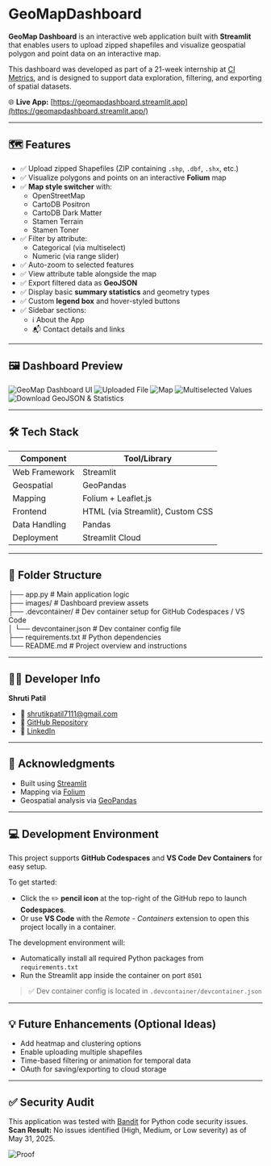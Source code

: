 # GeoMapDashboard

**GeoMap Dashboard** is an interactive web application built with **Streamlit** that enables users to upload zipped shapefiles and visualize geospatial polygon and point data on an interactive map.

This dashboard was developed as part of a 21-week internship at [CI Metrics](https://www.ci-metrics.com), and is designed to support data exploration, filtering, and exporting of spatial datasets.

🌐 **Live App:** [https://geomapdashboard.streamlit.app](https://geomapdashboard.streamlit.app/)

---

## 🗺️ Features

- ✅ Upload zipped Shapefiles (ZIP containing `.shp`, `.dbf`, `.shx`, etc.)
- ✅ Visualize polygons and points on an interactive **Folium** map
- ✅ **Map style switcher** with:
  - OpenStreetMap
  - CartoDB Positron
  - CartoDB Dark Matter
  - Stamen Terrain
  - Stamen Toner
- ✅ Filter by attribute:
  - Categorical (via multiselect)
  - Numeric (via range slider)
- ✅ Auto-zoom to selected features
- ✅ View attribute table alongside the map
- ✅ Export filtered data as **GeoJSON**
- ✅ Display basic **summary statistics** and geometry types
- ✅ Custom **legend box** and hover-styled buttons
- ✅ Sidebar sections:
  - ℹ️ About the App
  - 📬 Contact details and links

---

## 🖼️ Dashboard Preview

![GeoMap Dashboard UI](images/dashboard_preview.png)
![Uploaded File](images/uploaded_file.png)
![Map](images/map.png)
![Multiselected Values](images/values.png)
![Download GeoJSON & Statistics](images/stat.png)

---

## 🛠️ Tech Stack

| Component      | Tool/Library           |
|----------------|------------------------|
| Web Framework  | Streamlit              |
| Geospatial     | GeoPandas              |
| Mapping        | Folium + Leaflet.js    |
| Frontend       | HTML (via Streamlit), Custom CSS |
| Data Handling  | Pandas                 |
| Deployment     | Streamlit Cloud        |

---

## 📁 Folder Structure

├── app.py                  # Main application logic  
├── images/                 # Dashboard preview assets  
├── .devcontainer/          # Dev container setup for GitHub Codespaces / VS Code  
│   └── devcontainer.json   # Dev container config file  
├── requirements.txt        # Python dependencies  
└── README.md               # Project overview and instructions

---

## 👩‍💻 Developer Info  
**Shruti Patil**  
- 📧 shrutikpatil7111@gmail.com  
- 🔗 [GitHub Repository](https://github.com/ShrutiPatil7111/GeoMapDashboard)  
- 🔗 [LinkedIn](https://www.linkedin.com/in/shrutipatil71/)

---

## 📌 Acknowledgments  
- Built using [Streamlit](https://streamlit.io/)  
- Mapping via [Folium](https://python-visualization.github.io/folium/)  
- Geospatial analysis via [GeoPandas](https://geopandas.org/)

---

## 💻 Development Environment

This project supports **GitHub Codespaces** and **VS Code Dev Containers** for easy setup.

To get started:

- Click the ✏️ **pencil icon** at the top-right of the GitHub repo to launch **Codespaces**.
- Or use **VS Code** with the *Remote - Containers* extension to open this project locally in a container.

The development environment will:
- Automatically install all required Python packages from `requirements.txt`
- Run the Streamlit app inside the container on port `8501`

> ✅ Dev container config is located in `.devcontainer/devcontainer.json`

---

## 💡 Future Enhancements (Optional Ideas)  
- Add heatmap and clustering options  
- Enable uploading multiple shapefiles  
- Time-based filtering or animation for temporal data  
- OAuth for saving/exporting to cloud storage

---

## ✅ Security Audit

This application was tested with [Bandit](https://bandit.readthedocs.io/) for Python code security issues.  
**Scan Result:** No issues identified (High, Medium, or Low severity) as of May 31, 2025.

![Proof](images/bandit.png)
